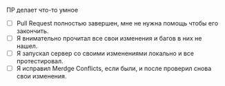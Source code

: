 <!-- ЗДЕСЬ должно быть **подробное описание** того, что происходит в PR и зачем это нужно. PR не должен содержать изменений, о которых здесь ничего не сказано. -->
ПР делает что-то умное

<!--
  Честно заполняем галочки. Чем больше галочек, тем быстрее проверять Pull Request, соответственно он быстрее будет принят.
  Чтобы отметить - ставим `x` (икс) внутри квадратных скобочек вот так: `- [x] ...`.
  Галочки можно доставлять позже по мере окончания работы над PR'ом.
-->

- [ ] Pull Request полностью завершен, мне не нужна помощь чтобы его закончить.
- [ ] Я внимательно прочитал все свои изменения и багов в них не нашел.
- [ ] Я запускал сервер со своими изменениями локально и все протестировал.
- [ ] Я исправил Merdge Conflicts, если были, и после проверил снова свои изменения.
